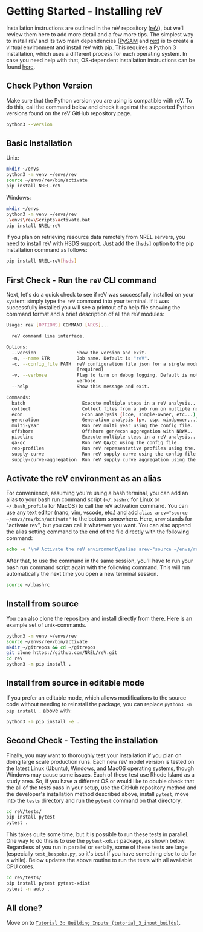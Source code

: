 # Getting Started - Installing reV

Installation instructions are outlined in the reV repository ([reV](https://github.com/NREL/reV)), but we'll review them here to add more detail and a few more tips. The simplest way to install reV and its two main dependencies ([PySAM](https://github.com/NREL/pysam) and [rex](https://github.com/NREL/rex)) is to create a virtual environment and install reV with pip. This requires a Python 3 installation, which uses a different process for each operating system. In case you need help with that, OS-dependent installation instructions can be found [here](https://wiki.python.org/moin/BeginnersGuide/Download).

## Check Python Version
Make sure that the Python version you are using is compatible with reV. To do this, call the command below and check it against the supported Python versions found on the reV GitHub repository page.
```bash
python3 --version
```

## Basic Installation
Unix:
```bash
mkdir ~/envs
python3 -m venv ~/envs/rev
source ~/envs/rev/bin/activate
pip install NREL-reV
```

Windows:
```bash
mkdir ~/envs
python3 -m venv ~/envs/rev
.\envs\rev\Scripts\activate.bat
pip install NREL-reV
```

If you plan on retrieving resource data remotely from NREL servers, you need to install reV with HSDS support. Just add the `[hsds]` option to the pip installation command as follows:
```bash
pip install NREL-reV[hsds]
```


## First Check - Run the `reV` CLI command
Next, let's do a quick check to see if reV was successfully installed on your system: simply type the ```reV``` command into your terminal. If it was successfully installed you will see a printout of a help file showing the command format and a brief description of all the reV modules:

```bash
Usage: reV [OPTIONS] COMMAND [ARGS]...

  reV command line interface.

Options:
  --version               Show the version and exit.
  -n, --name STR          Job name. Default is "reV".
  -c, --config_file PATH  reV configuration file json for a single module.
                          [required]
  -v, --verbose           Flag to turn on debug logging. Default is not
                          verbose.
  --help                  Show this message and exit.

Commands:
  batch                     Execute multiple steps in a reV analysis...
  collect                   Collect files from a job run on multiple nodes.
  econ                      Econ analysis (lcoe, single-owner, etc...).
  generation                Generation analysis (pv, csp, windpower,..).
  multi-year                Run reV multi year using the config file.
  offshore                  Offshore gen/econ aggregation with NRWAL.
  pipeline                  Execute multiple steps in a reV analysis...
  qa-qc                     Run reV QA/QC using the config file.
  rep-profiles              Run reV representative profiles using the...
  supply-curve              Run reV supply curve using the config file.
  supply-curve-aggregation  Run reV supply curve aggregation using the...
```


## Activate the reV environment as an alias

For convenience, assuming you're using a bash terminal, you can add an alias to your bash run command script (`~/.bashrc` for Linux or `~/.bash_profile` for MacOS) to call the reV activation command. You can use any text editor (nano, vim, vscode, etc.) and add `alias arev="source ~/envs/rev/bin/activate"` to the bottom somewhere. Here, `arev` stands for "activate rev", but you can call it whatever you want. You can also append the alias setting command to the end of the file directly with the following command:

```bash
echo -e '\n# Activate the reV environment\nalias arev="source ~/envs/rev/bin/activate"' >> ~/.bashrc
```
After that, to use the command in the same session, you'll have to run your bash run command script again with the following command. This will run automatically the next time you open a new terminal session.

```bash
source ~/.bashrc
```

## Install from source
You can also clone the repository and install directly from there. Here is an example set of unix-commands.
```bash
python3 -m venv ~/envs/rev
source ~/envs/rev/bin/activate
mkdir ~/gitrepos && cd ~/gitrepos
git clone https://github.com/NREL/reV.git
cd reV
python3 -m pip install .
```

## Install from source in editable mode
If you prefer an editable mode, which allows modifications to the source code without needing to reinstall the package, you can replace `python3 -m pip install .` above with: 

```bash
python3 -m pip install -e .
```

## Second Check - Testing the installation
Finally, you may want to thoroughly test your installation if you plan on doing large scale production runs. Each new reV model version is tested on the latest Linux (Ubuntu), Windows, and MacOS operating systems, though Windows may cause some issues. Each of these test use Rhode Island as a study area. So, if you have a different OS or would like to double check that the all of the tests pass in your setup, use the GitHub repository method and the developer's installation method described above, install `pytest`, move into the `tests` directory and run the `pytest` command on that directory.
```bash
cd reV/tests/
pip install pytest
pytest .
```
This takes quite some time, but it is possible to run these tests in parallel. One way to do this is to use the `pytest-xdist` package, as shown below. Regardless of you run in parallel or serially, some of these tests are large (especially `test_bespoke.py`, so it's best if you have something else to do for a while). Below updates the above routine to run the tests with all available CPU cores.
```bash
cd reV/tests/
pip install pytest pytest-xdist
pytest -n auto .
```

## All done?
Move on to [`Tutorial 3: Building Inputs (tutorial_3_input_builds)`](https://github.com/NREL/reV-tutorial/tree/master/tutorial_03_input_builds).
